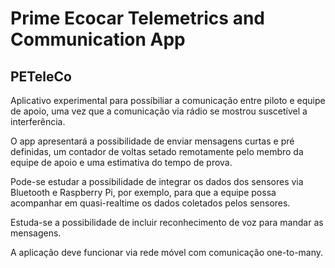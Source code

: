 # Prime Ecocar Telemetrics and Communication App

## PETeleCo

Aplicativo experimental para possíbiliar a comunicação entre piloto e equipe de apoio, uma vez que a comunicação via rádio se mostrou suscetível a interferência.

O app apresentará a possibilidade de enviar mensagens curtas e pré definidas, um contador de voltas setado remotamente pelo membro da equipe de apoio e uma estimativa do tempo de prova.

Pode-se estudar a possibilidade de integrar os dados dos sensores via Bluetooth e Raspberry Pi, por exemplo, para que a equipe possa acompanhar em quasi-realtime os dados coletados pelos sensores.

Estuda-se a possibilidade de incluir reconhecimento de voz para mandar as mensagens.

A aplicação deve funcionar via rede móvel com comunicação one-to-many.
